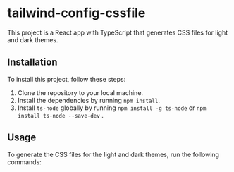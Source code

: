 # tailwind-config-cssfile

This project is a React app with TypeScript that generates CSS files for light and dark themes.

## Installation

To install this project, follow these steps:

1. Clone the repository to your local machine.
2. Install the dependencies by running `npm install`.
3. Install `ts-node` globally by running `npm install -g ts-node` or `npm install ts-node --save-dev` .

## Usage

To generate the CSS files for the light and dark themes, run the following commands:

